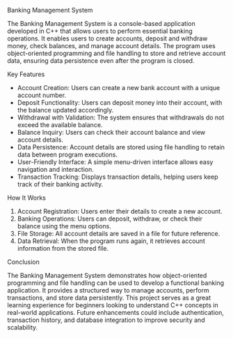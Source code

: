 Banking Management System  

The Banking Management System is a console-based application developed in C++ that allows users to perform essential banking operations. It enables users to create accounts, deposit and withdraw money, check balances, and manage account details. The program uses object-oriented programming and file handling to store and retrieve account data, ensuring data persistence even after the program is closed.  

Key Features  

- Account Creation: Users can create a new bank account with a unique account number.  
- Deposit Functionality: Users can deposit money into their account, with the balance updated accordingly.  
- Withdrawal with Validation: The system ensures that withdrawals do not exceed the available balance.  
- Balance Inquiry: Users can check their account balance and view account details.  
- Data Persistence: Account details are stored using file handling to retain data between program executions.  
- User-Friendly Interface: A simple menu-driven interface allows easy navigation and interaction.  
- Transaction Tracking: Displays transaction details, helping users keep track of their banking activity.  

How It Works  

1. Account Registration: Users enter their details to create a new account.  
2. Banking Operations: Users can deposit, withdraw, or check their balance using the menu options.  
3. File Storage: All account details are saved in a file for future reference.  
4. Data Retrieval: When the program runs again, it retrieves account information from the stored file.  

Conclusion  

The Banking Management System demonstrates how object-oriented programming and file handling can be used to develop a functional banking application. It provides a structured way to manage accounts, perform transactions, and store data persistently. This project serves as a great learning experience for beginners looking to understand C++ concepts in real-world applications. Future enhancements could include authentication, transaction history, and database integration to improve security and scalability.
